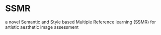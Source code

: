 # SSMR
a novel Semantic and Style based Multiple Reference learning (SSMR) for artistic aesthetic image assessment
